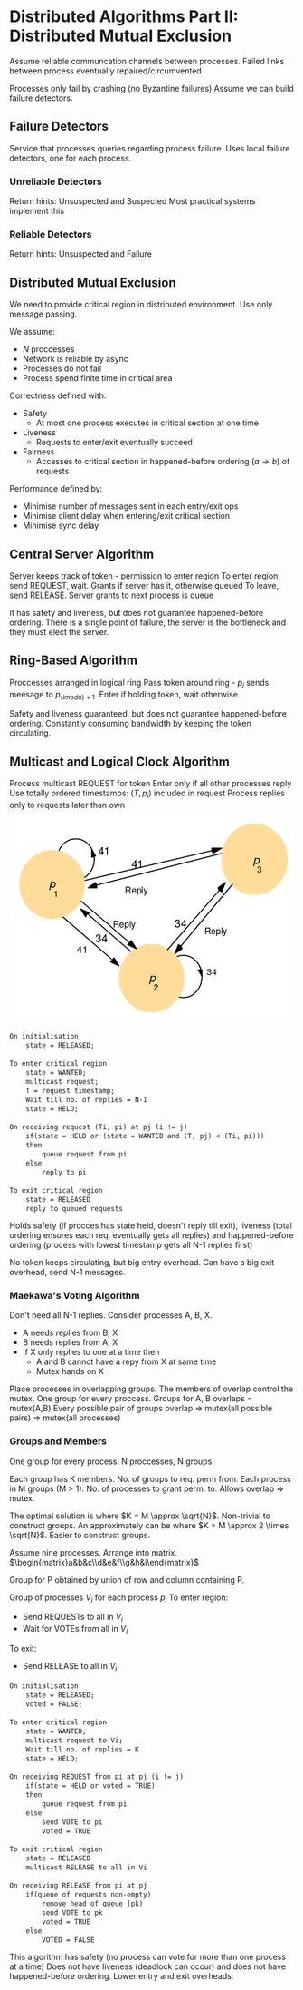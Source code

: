 # Distributed Algorithms Part II: Distributed Mutual Exclusion

Assume reliable communcation channels between processes.
Failed links between process eventually repaired/circumvented

Processes only fail by crashing (no Byzantine failures)
Assume we can build failure detectors.

## Failure Detectors

Service that processes queries regarding process failure. Uses local failure detectors, one for each process.

### Unreliable Detectors

Return hints: Unsuspected and Suspected
Most practical systems implement this

### Reliable Detectors

Return hints: Unsuspected and Failure

## Distributed Mutual Exclusion

We need to provide critical region in distributed environment.
Use only message passing.

We assume:

* $N$ proccesses
* Network is reliable by async
* Processes do not fail
* Process spend finite time in critical area

Correctness defined with:

* Safety
  * At most one process executes in critical section at one time
* Liveness
  * Requests to enter/exit eventually succeed
* Fairness
  * Accesses to critical section in happened-before ordering ($a \rightarrow b$) of requests

Performance defined by:

* Minimise number of messages sent in each entry/exit ops
* Minimise client delay when entering/exit critical section
* Minimise sync delay

## Central Server Algorithm

Server keeps track of token - permission to enter region
To enter region, send REQUEST, wait. Grants if server has it, otherwise queued
To leave, send RELEASE. Server grants to next process is queue

It has safety and liveness, but does not guarantee happened-before ordering.
There is a single point of failure, the server is the bottleneck and they must elect the server.

## Ring-Based Algorithm

Proccesses arranged in logical ring
Pass token around ring - $p_i$ sends meesage to $p_{(i mod n) + 1}$.
Enter if holding token, wait otherwise.

Safety and liveness guaranteed, but does not guarantee happened-before ordering.
Constantly consuming bandwidth by keeping the token circulating.

## Multicast and Logical Clock Algorithm

Process multicast REQUEST for token
Enter only if all other processes reply
Use totally ordered timestamps: $(T, p_i)$ included in request
Process replies only to requests later than own

![](algorithms4.png)

```
On initialisation
	state = RELEASED;
	
To enter critical region
	state = WANTED;
	multicast request;
	T = request timestamp;
	Wait till no. of replies = N-1
	state = HELD;
	
On receiving request (Ti, pi) at pj (i != j)
	if(state = HELD or (state = WANTED and (T, pj) < (Ti, pi)))
	then
		queue request from pi
	else
		reply to pi
	
To exit critical region
	state = RELEASED
	reply to queued requests
```

Holds safety (if procces has state held, doesn't reply till exit), liveness (total ordering ensures each req. eventually gets all replies) and happened-before ordering (process with lowest timestamp gets all N-1 replies first)

No token keeps circulating, but big entry overhead. Can have a big exit overhead, send N-1 messages.

### Maekawa's Voting Algorithm

Don't need all N-1 replies.
Consider processes A, B, X.

* A needs replies from B, X
* B needs replies from A, X
* If X only replies to one at a time then
  * A and B cannot have a repy from X at same time
  * Mutex hands on X

Place processes in overlapping groups. The members of overlap control the mutex.
One group for every proccess.
Groups for A, B overlaps = mutex(A,B)
Every possible pair of groups overlap => mutex(all possible pairs) => mutex(all processes)

### Groups and Members

One group for every process. N proccesses, N groups.

Each group has K members. No. of groups to req. perm from.
Each process in M groups (M > 1). No. of processes to grant perm. to. Allows overlap => mutex.

The optimal solution is where $K = M \approx \sqrt{N}$. Non-trivial to construct groups.
An approximately can be where $K = M \approx 2 \times \sqrt{N}$. Easier to construct groups.

Assume nine processes. Arrange into matrix.
$\begin{matrix}a&b&c\\d&e&f\\g&h&i\end{matrix}$

Group for P obtained by union of row and column containing P.

Group of processes $V_i$ for each process $p_i$
To enter region:

* Send REQUESTs to all in $V_i$
* Wait for VOTEs from all in $V_i$

To exit:

* Send RELEASE to all in $V_i$

```
On initialisation
	state = RELEASED;
	voted = FALSE;
	
To enter critical region
	state = WANTED;
	multicast request to Vi;
	Wait till no. of replies = K
	state = HELD;
	
On receiving REQUEST from pi at pj (i != j)
	if(state = HELD or voted = TRUE)
	then
		queue request from pi
	else
		send VOTE to pi
		voted = TRUE
	
To exit critical region
	state = RELEASED
	multicast RELEASE to all in Vi
	
On receiving RELEASE from pi at pj
	if(queue of requests non-empty)
		remove head of queue (pk)
		send VOTE to pk
		voted = TRUE
	else
		VOTED = FALSE
```

This algorithm has safety (no process can vote for more than one process at a time)
Does not have liveness (deadlock can occur) and does not have happened-before ordering. Lower entry and exit overheads.

